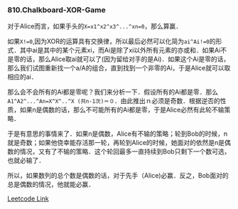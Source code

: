 ### 810.Chalkboard-XOR-Game

对于Alice而言，如果手头的```X=x1^x2^x3^...^xn=0```，那么算赢．

如果```X!=0```,因为XOR的运算具有交换律，所以最后必然可以化简为```ai^Ai!=0```的形式．其中ai是其中的某个元素xi，而Ai是除了xi以外所有元素的亦或和．如果Ai不是零的话，那么Alice取ai就可以了(因为留给对手的是Ai)．如果这个Ai是零的话，那么我们试图重新找一个a/A的组合，直到找到一个非零的Ai，于是Alice就可以取相应的ai．

那么会不会所有的Ai都是零呢？我们来分析一下．假设所有的Ai都是零．那么```A1^A2^...^An=X^X^..^X (共n-1次)＝０```．由此推出ｎ必须是奇数．根据逆否的性质，如果n是偶数的话，那么不可能所有的Ai都是零，于是Alice必然有此轮不输策略．

于是有意思的事情来了．如果n是偶数，Alice有不输的策略；轮到Bob的时候，n就是奇数；如果他侥幸能存活那一轮，再轮到Alice的时候，她面对的依然是n是偶数的情况，又有了不输的策略．这个轮回最多一直持续到Bob只剩下一个数可选，也就必输了．

所以，如果数列的总个数是偶数的话，对于先手（Alice)必赢．反之，Bob面对的总是偶数的情况，他就能必赢．


[Leetcode Link](https://leetcode.com/problems/chalkboard-xor-game)
